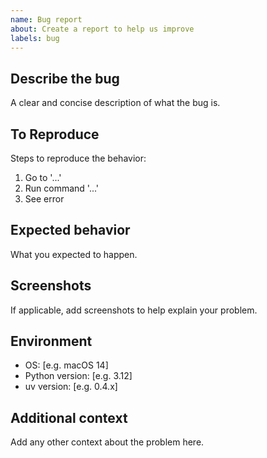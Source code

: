 ```yaml
---
name: Bug report
about: Create a report to help us improve
labels: bug
---
```


## Describe the bug

A clear and concise description of what the bug is.

## To Reproduce

Steps to reproduce the behavior:
1. Go to '...'
2. Run command '...'
3. See error

## Expected behavior

What you expected to happen.

## Screenshots

If applicable, add screenshots to help explain your problem.

## Environment

- OS: [e.g. macOS 14]
- Python version: [e.g. 3.12]
- uv version: [e.g. 0.4.x]

## Additional context

Add any other context about the problem here.
